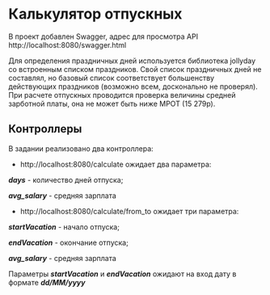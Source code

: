 # Калькулятор отпускных

В проект добавлен Swagger, адрес для просмотра API http://localhost:8080/swagger.html

Для определения праздничных дней используется библиотека jollyday со встроенным списком праздников.
Свой список праздничных дней не составлял, но базовый список соответствует большенству действующих праздников 
(возможно всем, досконально не проверял).
При расчете отпускных проводится проверка величины средней зарботной платы, она не может быть ниже МРОТ (15 279р).

## Контроллеры

В задании реализовано два контроллера:
* http://localhost:8080/calculate ожидает два параметра:

**_days_** - количество дней отпуска;

**_avg_salary_** - средняя зарплата
* http://localhost:8080/calculate/from_to ожидает три параметра: 

**_startVacation_** - начало отпуска; 

**_endVacation_** - окончание отпуска;

**_avg_salary_** - средняя зарплата

Параметры **_startVacation_** и **_endVacation_** ожидают на вход дату в формате **_dd/MM/yyyy_**
